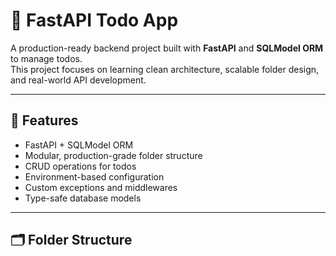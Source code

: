 # 📝 FastAPI Todo App

A production-ready backend project built with **FastAPI** and **SQLModel ORM** to manage todos.  
This project focuses on learning clean architecture, scalable folder design, and real-world API development.

---

## 🚀 Features

- FastAPI + SQLModel ORM
- Modular, production-grade folder structure
- CRUD operations for todos
- Environment-based configuration
- Custom exceptions and middlewares
- Type-safe database models

---

## 🗂️ Folder Structure

